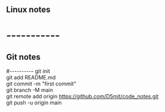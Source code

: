 



## Linux notes
# -----------




## Git notes 
#----------
git init  
git add README.md  
git commit -m "first commit"  
git branch -M main  
git remote add origin https://github.com/D5mit/code_notes.git  
git push -u origin main  
